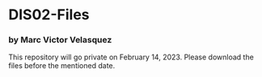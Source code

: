 # DIS02-Files

### by Marc Victor Velasquez 

This repository will go private on February 14, 2023. Please download the files before the mentioned date.
